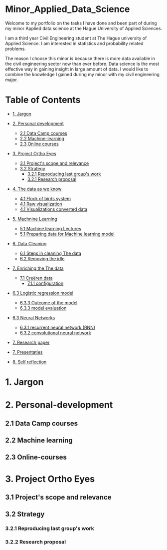# Minor_Applied_Data_Science
Welcome to my portfolio on the tasks I have done and been part of during my minor Applied data science at the Hague University of Applied Sciences. 

I am a third year Civil Engineering student at The Hague university of Applied Science. I am interested in statistics and probability related problems. 

The reason I choose this minor is because there is more data available in the civil engineering sector now than ever before. Data science is the most effective way in gaining insight in large amount of data. I would like to combine the knowledge I gained during my minor with my civil engineering major.  

# Table of Contents

- [1. Jargon](#1-Jargon)
- [2. Personal development](#2-Personal-development)
  - [2.1 Data Camp courses](#21-Data-Camp-courses)
  - [2.2 Machine-learning](#22-Machine-learning)
  - [2.3 Online courses](#23-Online-courses)
- [3. Project Ortho Eyes](#3-Project-Ortho-Eyes)
  - [3.1 Project's scope and relevance](#31-Project's-scope-and-relevance)
  - [3.2 Strategy](#32-Research-proposal)
     - [3.2.1 Reproducing last group's work](#321-Reproducing-last-groups-work)
     - [3.2.1 Research proposal](#321-Research-proposal)
- [4. The data as we know](#4-The-data-as-we-know)
  - [4.1 Flock of birds system](#41-Flock-of-birds-system)
  - [4.1 Raw visualization](#41-Raw-visualization)
  - [4.1 Visualizations converted data](#41-Visualizations-converted-data)
- [5. Machnine Learning](#5-Machnine-Learning)
  - [5.1 Machine learning Lectures](#51-Machine-learning-Lectures)
  - [5.1 Preparing data for Machine learning model](#51-Preparing-data-for-Machine-learning-model)
- [6. Data Cleaning](#5-Data-cleaning)
  - [6.1 Steps in cleaning The data](#61-Steps-in-cleaning-The-data)
  - [6.2 Removing the idle](#62-Removing-the-idle)
- [7. Enriching the The data](#7-Enriching-the-The-data)
  - [7.1 Creëren data](#71-creëren-data)
    - [7.1.1 configuration](#611-configuration)
- [6.3 Logistic regression model](#63-Logistic-regression-model)
     - [6.3.3 Outcome of the model](#633-Outcome-of-the-model)
     - [6.3.3 model evaluation](#633-model-evaluation)
 - [6.3 Neural Networks](#63-Neural-Networks)
     - [6.3.1 recurrent neural network (RNN)](#631-recurrent-neural-network-(RNN))
     - [6.3.2 convolutional neural network](#632-convolutional-neural-network)

- [7. Research paper](#7-Research-paper)
- [7. Presentaties](#7-Presentaties)
- [8. Self reflection](#7-Self-reflection)

# 1. Jargon

# 2. Personal-development
## 2.1 Data Camp courses
## 2.2 Machine learning
## 2.3 Online-courses

# 3. Project Ortho Eyes
## 3.1 Project's scope and relevance
## 3.2 Strategy 
### 3.2.1 Reproducing last group's work
### 3.2.2 Research proposal
